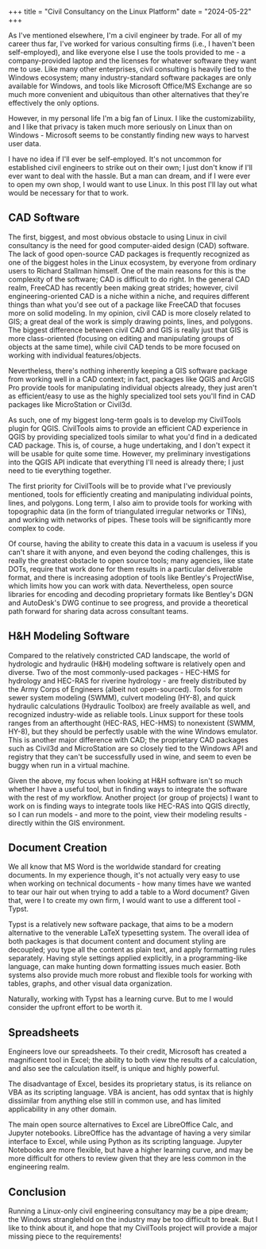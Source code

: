 +++
title = "Civil Consultancy on the Linux Platform"
date = "2024-05-22"
+++

As I've mentioned elsewhere, I'm a civil engineer by trade. For all of my career thus far, I've worked for various consulting firms (i.e., I haven't been self-employed), and like everyone else I use the tools provided to me - a company-provided laptop and the licenses for whatever software they want me to use. Like many other enterprises, civil consulting is heavily tied to the Windows ecosystem; many industry-standard software packages are only available for Windows, and tools like Microsoft Office/MS Exchange are so much more convenient and ubiquitous than other alternatives that they're effectively the only options.

However, in my personal life I'm a big fan of Linux. I like the customizability, and I like that privacy is taken much more seriously on Linux than on Windows - Microsoft seems to be constantly finding new ways to harvest user data.

I have no idea if I'll ever be self-employed. It's not uncommon for established civil engineers to strike out on their own; I just don't know if I'll ever want to deal with the hassle. But a man can dream, and if I were ever to open my own shop, I would want to use Linux. In this post I'll lay out what would be necessary for that to work.

## CAD Software
The first, biggest, and most obvious obstacle to using Linux in civil consultancy is the need for good computer-aided design (CAD) software. The lack of good open-source CAD packages is frequently recognized as one of the biggest holes in the Linux ecosystem, by everyone from ordinary users to Richard Stallman himself. One of the main reasons for this is the complexity of the software; CAD is difficult to do right. In the general CAD realm, FreeCAD has recently been making great strides; however, civil engineering-oriented CAD is a niche within a niche, and requires different things than what you'd see out of a package like FreeCAD that focuses more on solid modeling. In my opinion, civil CAD is more closely related to GIS; a great deal of the work is simply drawing points, lines, and polygons. The biggest difference between civil CAD and GIS is really just that GIS is more class-oriented (focusing on editing and manipulating groups of objects at the same time), while civil CAD tends to be more focused on working with individual features/objects. 

Nevertheless, there's nothing inherently keeping a GIS software package from working well in a CAD context; in fact, packages like QGIS and ArcGIS Pro provide tools for manipulating individual objects already, they just aren't as efficient/easy to use as the highly specialized tool sets you'll find in CAD packages like MicroStation or Civil3d.

As such, one of my biggest long-term goals is to develop my CivilTools plugin for QGIS. CivilTools aims to provide an efficient CAD experience in QGIS by providing specialized tools similar to what you'd find in a dedicated CAD package. This is, of course, a huge undertaking, and I don't expect it will be usable for quite some time. However, my preliminary investigations into the QGIS API indicate that everything I'll need is already there; I just need to tie everything together.

The first priority for CivilTools will be to provide what I've previously mentioned, tools for efficiently creating and manipulating individual points, lines, and polygons. Long term, I also aim to provide tools for working with topographic data (in the form of triangulated irregular networks or TINs), and working with networks of pipes. These tools will be significantly more complex to code.

Of course, having the ability to create this data in a vacuum is useless if you can't share it with anyone, and even beyond the coding challenges, this is really the greatest obstacle to open source tools; many agencies, like state DOTs, require that work done for them results in a particular deliverable format, and there is increasing adoption of tools like Bentley's ProjectWise, which limits how you can work with data. Nevertheless, open source libraries for encoding and decoding proprietary formats like Bentley's DGN and AutoDesk's DWG continue to see progress, and provide a theoretical path forward for sharing data across consultant teams.

## H&H Modeling Software
Compared to the relatively constricted CAD landscape, the world of hydrologic and hydraulic (H&H) modeling software is relatively open and diverse. Two of the most commonly-used packages - HEC-HMS for hydrology and HEC-RAS for riverine hydrology - are freely distributed by the Army Corps of Engineers (albeit not open-sourced). Tools for storm sewer system modeling (SWMM), culvert modeling (HY-8), and quick hydraulic calculations (Hydraulic Toolbox) are freely available as well, and recognized industry-wide as reliable tools. Linux support for these tools ranges from an afterthought (HEC-RAS, HEC-HMS) to nonexistent (SWMM, HY-8), but they should be perfectly usable with the wine Windows emulator. This is another major difference with CAD; the proprietary CAD packages such as Civil3d and MicroStation are so closely tied to the Windows API and registry that they can't be successfully used in wine, and seem to even be buggy when run in a virtual machine.

Given the above, my focus when looking at H&H software isn't so much whether I have a useful tool, but in finding ways to integrate the software with the rest of my workflow. Another project (or group of projects) I want to work on is finding ways to integrate tools like HEC-RAS into QGIS directly, so I can run models - and more to the point, view their modeling results - directly within the GIS environment.

## Document Creation
We all know that MS Word is the worldwide standard for creating documents. In my experience though, it's not actually very easy to use when working on technical documents - how many times have we wanted to tear our hair out when trying to add a table to a Word document? Given that, were I to create my own firm, I would want to use a different tool - Typst.

Typst is a relatively new software package, that aims to be a modern alternative to the venerable LaTeX typesetting system. The overall idea of both packages is that document content and document styling are decoupled; you type all the content as plain text, and apply formatting rules separately. Having style settings applied explicitly, in a programming-like language, can make hunting down formatting issues much easier. Both systems also provide much more robust and flexible tools for working with tables, graphs, and other visual data organization.

Naturally, working with Typst has a learning curve. But to me I would consider the upfront effort to be worth it.

## Spreadsheets
Engineers love our spreadsheets. To their credit, Microsoft has created a magnificent tool in Excel; the ability to both view the results of a calculation, and also see the calculation itself, is unique and highly powerful.

The disadvantage of Excel, besides its proprietary status, is its reliance on VBA as its scripting language. VBA is ancient, has odd syntax that is highly dissimilar from anything else still in common use, and has limited applicability in any other domain.

The main open source alternatives to Excel are LibreOffice Calc, and Jupyter notebooks. LibreOffice has the advantage of having a very similar interface to Excel, while using Python as its scripting language. Jupyter Notebooks are more flexible, but have a higher learning curve, and may be more difficult for others to review given that they are less common in the engineering realm.

## Conclusion
Running a Linux-only civil engineering consultancy may be a pipe dream; the Windows stranglehold on the industry may be too difficult to break. But I like to think about it, and hope that my CivilTools project will provide a major missing piece to the requirements!
